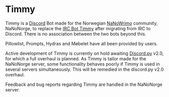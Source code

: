# Timmy

Timmy is a [Discord](https://discord.com) Bot made for the Norwegian [NaNoWrimo](https://nanowrimo.org) community, NaNoNorge, to replace the [IRC Bot Timmy](https://github.com/utoxin/TimTheWordWarBot) after migrating from IRC to Discord. There is no association between the two bots beyond this. 

Pillowlist, Prompts, Hydras and Møbelet have all been provided by users. 

Active development of Timmy is currently on hold awaiting [Discord.py](https://pypi.org/project/discord.py/) v2.0, for which a full overhaul is planned.
As Timmy is tailor made for the NaNoNorge server, some functionality behaves poorly if Timmy is used in several servers simultaneously. This will be remedied in the discord.py v2.0 overhaul. 

Feedback and bug reports regarding Timmy are handled in the NaNoNorge server. 
